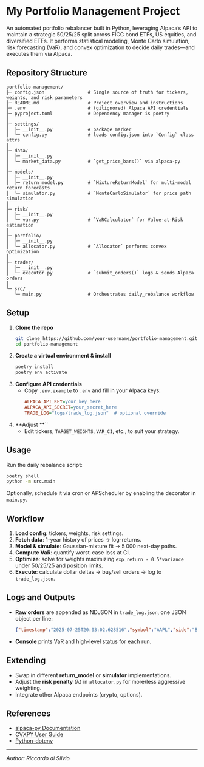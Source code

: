 # My Portfolio Management Project

An automated portfolio rebalancer built in Python, leveraging Alpaca’s API to maintain a strategic 50/25/25 split across FICC bond ETFs, US equities, and diversified ETFs. It performs statistical modeling, Monte Carlo simulation, risk forecasting (VaR), and convex optimization to decide daily trades—and executes them via Alpaca.

## Repository Structure

```
portfolio-management/
├─ config.json                # Single source of truth for tickers, weights, and risk parameters
├─ README.md                  # Project overview and instructions
├─ .env                       # (gitignored) Alpaca API credentials
├─ pyproject.toml             # Dependency manager is poetry
│
├─ settings/
│  ├─ __init__.py             # package marker
│  └─ config.py               # loads config.json into `Config` class attrs
│
├─ data/
│  ├─ __init__.py
│  └─ market_data.py          # `get_price_bars()` via alpaca-py
│
├─ models/
│  ├─ __init__.py
│  ├─ return_model.py         # `MixtureReturnModel` for multi-modal return forecasts
│  └─ simulator.py            # `MonteCarloSimulator` for price path simulation
│
├─ risk/
│  ├─ __init__.py
│  └─ var.py                  # `VaRCalculator` for Value-at-Risk estimation
│
├─ portfolio/
│  ├─ __init__.py
│  └─ allocator.py            # `Allocator` performs convex optimization
│
├─ trader/
│  ├─ __init__.py
│  └─ executor.py             # `submit_orders()` logs & sends Alpaca orders
│
└─ src/
   └─ main.py                 # Orchestrates daily_rebalance workflow
```

## Setup

1. **Clone the repo**
   ```bash
   git clone https://github.com/your-username/portfolio-management.git
   cd portfolio-management
   ```
2. **Create a virtual environment & install**
   ```bash
   poetry install
   poetry env activate
   ```
3. **Configure API credentials**
   - Copy `.env.example` to `.env` and fill in your Alpaca keys:
     ```ini
     ALPACA_API_KEY=your_key_here
     ALPACA_API_SECRET=your_secret_here
     TRADE_LOG="logs/trade_log.json"  # optional override
     ```
4. **Adjust **``
   - Edit tickers, `TARGET_WEIGHTS`, `VAR_CI`, etc., to suit your strategy.

## Usage

Run the daily rebalance script:

```bash
poetry shell
python -m src.main
```

Optionally, schedule it via cron or APScheduler by enabling the decorator in `main.py`.

## Workflow

1. **Load config**: tickers, weights, risk settings.
2. **Fetch data**: 1-year history of prices → log-returns.
3. **Model & simulate**: Gaussian-mixture fit → 5 000 next-day paths.
4. **Compute VaR**: quantify worst-case loss at CI.
5. **Optimize**: solve for weights maximizing `exp_return - 0.5*variance` under 50/25/25 and position limits.
6. **Execute**: calculate dollar deltas → buy/sell orders → log to `trade_log.json`.

## Logs and Outputs

- **Raw orders** are appended as NDJSON in `trade_log.json`, one JSON object per line:
  ```json
  {"timestamp":"2025-07-25T20:03:02.628516","symbol":"AAPL","side":"BUY","qty":10,"price":179.45,"nav":1002483.77, "cash_left": 51614.72}}
  ```
- **Console** prints VaR and high-level status for each run.

## Extending

- Swap in different **return\_model** or **simulator** implementations.
- Adjust the **risk penalty** (λ) in `allocator.py` for more/less aggressive weighting.
- Integrate other Alpaca endpoints (crypto, options).

## References

- [alpaca-py Documentation](https://alpaca.markets/docs/)
- [CVXPY User Guide](https://www.cvxpy.org/)
- [Python-dotenv](https://github.com/theskumar/python-dotenv)

---

*Author: Riccardo di Silvio*
